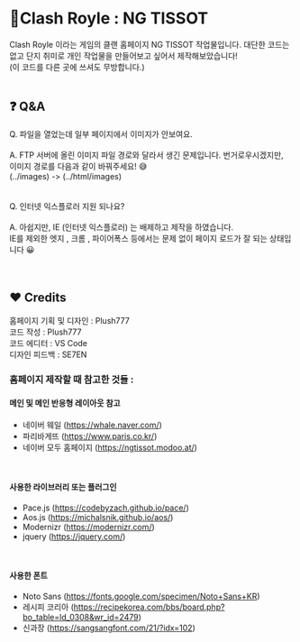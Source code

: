# 📌Clash Royle : NG TISSOT 
Clash Royle 이라는 게임의 클랜 홈페이지 NG TISSOT 작업물입니다.
대단한 코드는 없고 단지 취미로 개인 작업물을 만들어보고 싶어서 제작해보았습니다! <br>
(이 코드를 다른 곳에 쓰셔도 무방합니다.)
<br><br>
## ❓ Q&A
Q. 파일을 열었는데 일부 페이지에서 이미지가 안보여요. <br>
<br>
A. FTP 서버에 올린 이미지 파일 경로와 달라서 생긴 문제입니다. 번거로우시겠지만, <br>
이미지 경로를 다음과 같이 바꿔주세요! 😅 <br>
(../images) -> (../html/images)
<br><br><br>
Q. 인터넷 익스플로러 지원 되나요? <br>
<br>
A. 아쉽지만, IE (인터넷 익스플로러) 는 배제하고 제작을 하였습니다. <br> IE를 제외한 엣지 , 크롬 , 파이어폭스 등에서는 문제 없이 
페이지 로드가 잘 되는 상태입니다 😀
<br><br><br>
## ❤ Credits
홈페이지 기획 및 디자인 : Plush777 <br>
코드 작성 : Plush777 <br>
코드 에디터 : VS Code <br>
디자인 피드백 : SE7EN
### 홈페이지 제작할 때 참고한 것들 : <br>
#### 메인 및 메인 반응형 레이아웃 참고
- 네이버 웨일 (https://whale.naver.com/) 
- 파리바게뜨 (https://www.paris.co.kr/)
- 네이버 모두 홈페이지 (https://ngtissot.modoo.at/)

<br>

#### 사용한 라이브러리 또는 플러그인
- Pace.js (https://codebyzach.github.io/pace/)
- Aos.js (https://michalsnik.github.io/aos/)
- Modernizr (https://modernizr.com/)
- jquery (https://jquery.com/)

<br>

#### 사용한 폰트
- Noto Sans (https://fonts.google.com/specimen/Noto+Sans+KR)
- 레시피 코리아 (https://recipekorea.com/bbs/board.php?bo_table=ld_0308&wr_id=2479)
- 신과장 (https://sangsangfont.com/21/?idx=102)

